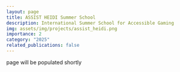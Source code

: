 ```yaml
---
layout: page
title: ASSIST HEIDI Summer School
description: International Summer School for Accessible Gaming
img: assets/img/projects/assist_heidi.png
importance: 2
category: "2025"
related_publications: false
---
```


page will be populated shortly

